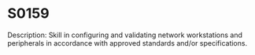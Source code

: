 # S0159
Description: Skill in configuring and validating network workstations and peripherals in accordance with approved standards and/or specifications.
